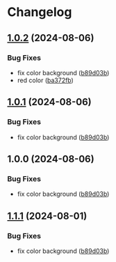# Changelog

## [1.0.2](https://github.com/ksanchezq17/git-actions-playground/compare/frontend-v1.0.1...frontend@v1.0.2) (2024-08-06)


### Bug Fixes

* fix color background ([b89d03b](https://github.com/ksanchezq17/git-actions-playground/commit/b89d03b66ead48d1d1e69cfc7b1f1e2f782f59ca))
* red color ([ba372fb](https://github.com/ksanchezq17/git-actions-playground/commit/ba372fba5a16de218f2bee8bb9afbe758b0afcb2))

## [1.0.1](https://github.com/ksanchezq17/git-actions-playground/compare/frontend-v1.0.0...frontend@v1.0.1) (2024-08-06)


### Bug Fixes

* fix color background ([b89d03b](https://github.com/ksanchezq17/git-actions-playground/commit/b89d03b66ead48d1d1e69cfc7b1f1e2f782f59ca))

## 1.0.0 (2024-08-06)


### Bug Fixes

* fix color background ([b89d03b](https://github.com/ksanchezq17/git-actions-playground/commit/b89d03b66ead48d1d1e69cfc7b1f1e2f782f59ca))

## [1.1.1](https://github.com/ksanchezq17/git-actions-playground/compare/frontend-v1.1.0...frontend@v1.1.1) (2024-08-01)


### Bug Fixes

* fix color background ([b89d03b](https://github.com/ksanchezq17/git-actions-playground/commit/b89d03b66ead48d1d1e69cfc7b1f1e2f782f59ca))
